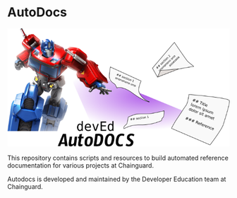 # AutoDocs
![DevEd Autodocs logo](resources/autodocs.png)

This repository contains scripts and resources to build automated reference documentation for various projects at Chainguard.

Autodocs is developed and maintained by the Developer Education team at Chainguard.
